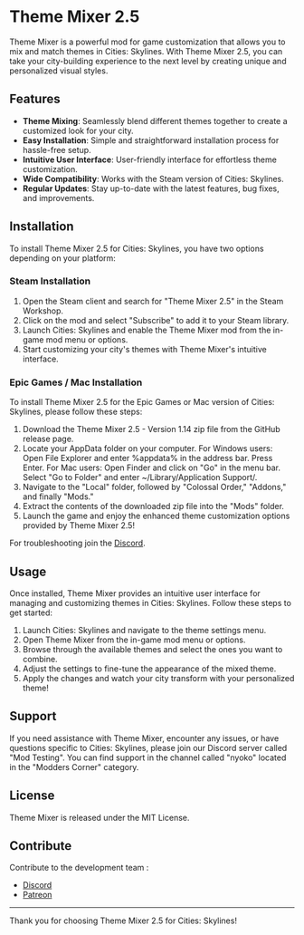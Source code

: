 # Theme Mixer 2.5

Theme Mixer is a powerful mod for game customization that allows you to mix and match themes in Cities: Skylines. With Theme Mixer 2.5, you can take your city-building experience to the next level by creating unique and personalized visual styles.

## Features

- **Theme Mixing**: Seamlessly blend different themes together to create a customized look for your city.
- **Easy Installation**: Simple and straightforward installation process for hassle-free setup.
- **Intuitive User Interface**: User-friendly interface for effortless theme customization.
- **Wide Compatibility**: Works with the Steam version of Cities: Skylines.
- **Regular Updates**: Stay up-to-date with the latest features, bug fixes, and improvements.

## Installation

To install Theme Mixer 2.5 for Cities: Skylines, you have two options depending on your platform:

### Steam Installation

1. Open the Steam client and search for "Theme Mixer 2.5" in the Steam Workshop.
2. Click on the mod and select "Subscribe" to add it to your Steam library.
3. Launch Cities: Skylines and enable the Theme Mixer mod from the in-game mod menu or options.
4. Start customizing your city's themes with Theme Mixer's intuitive interface.

### Epic Games / Mac Installation

To install Theme Mixer 2.5 for the Epic Games or Mac version of Cities: Skylines, please follow these steps:

1. Download the Theme Mixer 2.5 - Version 1.14 zip file from the GitHub release page.
2. Locate your AppData folder on your computer.
For Windows users: Open File Explorer and enter %appdata% in the address bar. Press Enter.
For Mac users: Open Finder and click on "Go" in the menu bar. Select "Go to Folder" and enter ~/Library/Application Support/.
4. Navigate to the "Local" folder, followed by "Colossal Order," "Addons," and finally "Mods."
5. Extract the contents of the downloaded zip file into the "Mods" folder.
6. Launch the game and enjoy the enhanced theme customization options provided by Theme Mixer 2.5!

For troubleshooting join the [Discord](https://discord.gg/eC79XQ4qH9).

## Usage

Once installed, Theme Mixer provides an intuitive user interface for managing and customizing themes in Cities: Skylines. Follow these steps to get started:

1. Launch Cities: Skylines and navigate to the theme settings menu.
2. Open Theme Mixer from the in-game mod menu or options.
3. Browse through the available themes and select the ones you want to combine.
4. Adjust the settings to fine-tune the appearance of the mixed theme.
5. Apply the changes and watch your city transform with your personalized theme!

## Support

If you need assistance with Theme Mixer, encounter any issues, or have questions specific to Cities: Skylines, please join our Discord server called "Mod Testing". You can find support in the channel called "nyoko" located in the "Modders Corner" category. 

## License

Theme Mixer is released under the MIT License.

## Contribute

Contribute to the development team :

- [Discord](https://discord.gg/eC79XQ4qH9)
- [Patreon](https://www.patreon.com/Nyoko533?utm_medium=clipboard_copy&utm_source=copyLink&utm_campaign=creatorshare_creator&utm_content=join_link)

---
Thank you for choosing Theme Mixer 2.5 for Cities: Skylines!
